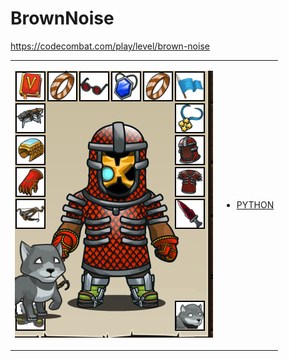 # BrownNoise 

https://codecombat.com/play/level/brown-noise
<table>
<tr>
<td>

![Hero Picture](hero.png?raw=true "Hero Picture")

</td>
<td>
<ul>
<li>

[PYTHON](BrownNoise.py)

</li>
</td>
</tr>
<table>